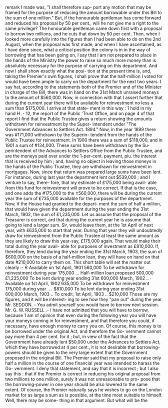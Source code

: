 remark I made was, "I shall therefore sup- port any motion that may be framed for the purpose of reducing the amount borrowable under this Bill to the sum of one million." But, if the honourable gentleman has come forward and reduced his proposal by 50 per cent., will he not give me a right to the same privilege? The honourable gentleman came down first with a proposal to borrow two millions, and he cuts that down by 50 per cent. Then, when I looked more carefully into the figures than I had been able to do on the 2nd August, when the proposal was first made, and when I have ascertained, as I have done since, what a critical position the colony is in in the way of borrowing that has been going on, I say that I am not prepared to place in the hands of the Ministry the power to raise so much more money than is absolutely necessary for the purpose of carrying on this department. And now I shall show exactly what the posi- tion at the present time is, and, taking the Premier's own figures, I shall prove that the half-million I voted for would have been ample to carry on the department for the next two years. I say hat, according to the statements both of the Premier and of the Minister in charge of the Bill, there was in hand on the 31st March unraised moneys to the amount of $560,000. Now, in connection with that I assert further that during the current year there will be available for reinvestment no less a sum than $175,000. I arrive at that state- ment in this way : 1 hold in my hand H .- 12, the report of the Public 'Trust Office, and on page 4 of that report I find that the Public Trustee gives a return showing the amounts withdrawn for reinvestment by the Super- intendent under "The Government Advances to Settlers Act. 1894." Now, in the year 1899 there was #171,000 withdrawn by the Superin- tendent from the hands of the Public Trustee for reinvestment. In 1900 there was a sum of $118,000, and in 1901 a sum of #134,000. These sums have been withdrawn by the Su- perintendent of the Advances to Settlers Office from the Public Trustee, and are the moneys paid over under the 1-per-cent. payment, piu. the interest that is received by him ; and, having no object in leaving those moneys in the hands of the Public Trustee, they are withdrawn for reinvestment in mortgages. Now, since that return was prepared large sums have been lent. For instance, during last year the department lent out $539,000 ; and I venture to say, there- fore, that my estimate of £175,000 being avail- able from this fund for reinvestment will prove to be correct. If that is the case, and one adds the #175,000 to the ±560,000, there will be during the current year the sum of £735,000 available for the purposes of the department. Now, if the House had granted to the depart- ment the sum of half a million, that would have given the department during the year ending the 31st March, 1902, the sum of £1,235,000. Let us assume that the proposal of the Treasurer is correct, ard that during the current year he is assume that going to lend a larger sum. Sir, would leave them, at the 1st April of next year, with £635,000 to start that year. During that year they will undoubtedly draw for reinvestment from the Public Trustee at least the same amount as they are likely to draw this year-say, £175,000 again. That would make their total during the year avail- able for purposes of investment as £810,000. If, therefore, they lend during the year ending the 31st March, 1903, the sum of $600,000 on the basis of a half-million loan, they will have on hand on that date #210,000 to carry them on. This short table will set the matter out clearly :- € Available on 1st April, 1901 560,000 To be withdrawn for reinvestment during year 175,000 ... Half-million loan proposed 500,000 £1,235,000 To be lent during year ending 31st 600,000 March, 1902 .. · Available on 1st April, 1902 635,000 To be withdrawn for reinvestment 175,000 during year .. . $810,000 To be lent during year ending 31st 600,000 March, 1903 .. To credit, 1st April, 1903 .. $210,000 Those are my figures, and it will be interest- ing to see how they "pan out" during the year. Mr. SEDDON. - You admit yourself you would have to borrow next session. Mr. G. W. RUSSELL .- I have not admitted that you will have to borrow, because 1 am of opinion that even during the following year you will have your moneys coming in for reinvestment, and that therefore you could, if necessary, have enough money to carry you on. Of course, this money is to be borrowed under the original Act, and therefore the Go- vernment cannot pay more than 4 per cent. for it ; but, in view of the fact that the Government have already lent $50,000 under the Advances to Settlers Act, which they have borrowed at 4 per cent., it is not desirable that borrowing- powers should be given to the very large extent that the Government proposed in the original Bill. The Premier said that my proposal to raise only half a million in the course of one financial year was intended to harass the Go- vernment. I deny that statement, and say that it is incorrect ; but I also say this : that if the Premier is correct in reducing his original proposal from two millions to one million, surely it was not unreasonable to pro- pose that the borrowing-power in one year should be also lowered to the same extent. Of course, the Premier naturally says he wishes to go on the London market for as large a sum as is possible, at the time most suitable to himself. Well, there may be some- thing in that argument. But what will be the 